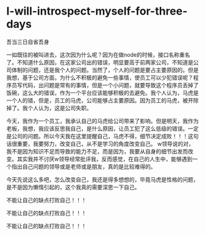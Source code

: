 # I-will-introspect-myself-for-three-days
吾当三日自省吾身

一如既往的被叫进去，这次因为什么呢？因为在做node的时候，接口名称重名了。不知道什么原因，在这家公司出的错误，明显要高于前两家公司，不知道是公司体制的问题，还是我个人的问题。当然了，个人的问题是要占主要原因的。但是我想，基于公司方面，为什么不积极的避免一些事情，使员工可以少犯错误呢？程序员写代码，出问题是常有的事情，但是一个小问题，就要导致这个程序员丢掉了饭碗，这么大的错误，作为一个平台应该能够积极的去避免。我个人认为，马虎是一个人的错，但是，员工的马虎，公司能够占主要原因。因为员工的马虎，被开除掉了。我个人认为，这是公司失职。

今天，我作为一个员工，我承认自己的马虎给公司带来了影响。但是明天，我作为老板，我想，我应该反思我自己，是什么原因，让员工犯了这么低级的错误。一定是公司的问题。所以今天我在这里提醒自己，马虎不得，细节决定成败！！！这句话很重要，我要努力，改变自己，从不是学习的角度改变自己。
w领导说的对，我不是因为知识不足而导致的能力不足，而是因为，我要从自身的细节出发而改变。其实我并不讨厌w领导经常批评我，反而感觉，在自己的人生中，能够遇到一个指出自己问题的领导或是老师或是朋友，真的是比较难得的。

今天先说这么多吧，怎么改变自己，我还是得多想想的，毕竟马虎是性格的问题，是不是因为懒惰引起的，这个我真的需要深思一下自己。

不能让自己的缺点打败自己！！！

不能让自己的缺点打败自己！！！

不能让自己的缺点打败自己！！！
